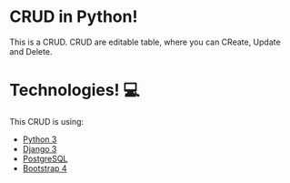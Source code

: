 # CRUD in Python! 

This is a CRUD. CRUD are editable table, where you can CReate, Update and Delete. 

# Technologies! 💻

This CRUD is using:

- [Python 3](https://www.python.org)
- [Django 3](https://www.djangoproject.com)
- [PostgreSQL](https://www.postgresql.org)
- [Bootstrap 4](https://getbootstrap.com)

